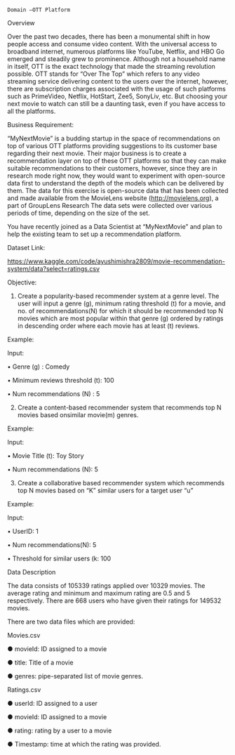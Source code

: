                                                                              Domain –OTT Platform
Overview

Over the past two decades, there has been a monumental shift in how people access and consume video content. With the universal access to broadband internet, numerous platforms like YouTube, Netflix, and HBO Go emerged and steadily grew to prominence. Although not a household name in itself, OTT is the exact technology that made the streaming revolution possible.
OTT stands for “Over The Top” which refers to any video streaming service delivering content to the users over the internet, however, there are subscription charges associated with the usage of such platforms such as PrimeVideo, Netflix, HotStart, Zee5, SonyLiv, etc. But choosing your next movie to watch can still be a daunting task, even if you have access to all the platforms.

Business Requirement:

“MyNextMovie” is a budding startup in the space of recommendations on top of various OTT platforms providing suggestions to its customer base regarding their next movie.
Their major business is to create a recommendation layer on top of these OTT platforms so that they can make suitable recommendations to their customers, however, since they are in research mode right now, they would want to experiment with open-source data first to understand the depth of the models which can be delivered by them.
The data for this exercise is open-source data that has been collected and made available from the MovieLens website (http://movielens.org), a part of GroupLens Research The data sets were collected over various periods of time, depending on the size of the set.

You have recently joined as a Data Scientist at “MyNextMovie” and plan to help the existing team to set up a recommendation platform.


Dataset Link:


https://www.kaggle.com/code/ayushimishra2809/movie-recommendation-system/data?select=ratings.csv

Objective:
1. Create a popularity-based recommender system at a genre level. The user will input a genre (g), minimum rating threshold (t) for a movie, and no. of recommendations(N) for which it should be recommended top N movies which are most popular within that genre (g) ordered by ratings in descending order where each
movie has at least (t) reviews.

Example:

Input:

• Genre (g) : Comedy 

• Minimum reviews threshold (t): 100

• Num recommendations (N) : 5

2. Create a content-based recommender system that recommends top N movies based onsimilar movie(m) genres.

Example:

Input:

• Movie Title (t): Toy Story

• Num recommendations (N): 5

3. Create a collaborative based recommender system which recommends top N movies based on “K” similar users for a target user “u”

Example:

Input:

• UserID: 1

• Num recommendations(N): 5

• Threshold for similar users (k: 100


Data Description


The data consists of 105339 ratings applied over 10329 movies. The average rating and minimum and maximum rating are 0.5 and 5 respectively. There are 668 users who have given their ratings for 149532 movies.

There are two data files which are provided:


Movies.csv

● movieId: ID assigned to a movie

● title: Title of a movie

● genres: pipe-separated list of movie genres.


Ratings.csv

● userId: ID assigned to a user

● movieId: ID assigned to a movie

● rating: rating by a user to a movie

● Timestamp: time at which the rating was provided.
